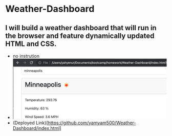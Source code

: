 # Weather-Dashboard

## I will build a weather dashboard that will run in the browser and feature dynamically updated HTML and CSS.

- no instrution
- ![screenshot working code](./assets/weather.png)
- (Deployed Link)[https://github.com/yamyam500/Weather-Dashboard/index.html]
